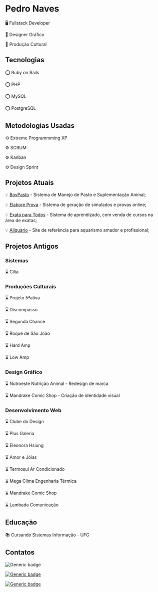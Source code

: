 # Pedro Naves 

🖥 Fullstack Developer

📐 Designer Gráfico

🎸 Produção Cultural


## Tecnologias

⭕️ Ruby on Rails

⭕️ PHP

⭕️ MySQL

⭕️ PostgreSQL

## Metodologias Usadas

⚙ Extreme Programmming XP

⚙ SCRUM

⚙ Kanban

⚙ Design Sprint

## Projetos Atuais

💡 [BovPasto](http://bovpasto.com) - Sistema de Manejo de Pasto e Suplementação Animal;

💡 [Elabore Prova](https://elaboreprovas.com.br) - Sistema de geração de simulados e provas online;

💡 [Exata para Todos](https://exataparatodos.com) - Sistema de aprendizado, com venda de cursos na área de exatas;

💡 [Allquario](https://allquario.com) - Site de referência para aquarismo amador e profissional;


## Projetos Antigos

### Sistemas

⌛️ Cilia 

### Produções Culturais

⌛️ Projeto 5ªativa

⌛️ Discompasso

⌛️ Segunda Chance

⌛️ Roque de São João

⌛️ Hard Amp

⌛️ Low Amp

### Design Gráfico

⌛️ Nutroeste Nutrição Animal - Redesign de marca

⌛️ Mandrake Comic Shop - Criação de identidade visual

### Desenvolvimento Web
⌛️ Clube do Design

⌛️ Plus Galeria

⌛️ Eleonora Hsiung

⌛️ Amor e Jóias

⌛️ Termosul Ar Condicionado

⌛️ Mega Clima Engenharia Térmica

⌛️ Mandrake Comic Shop

⌛️ Lambada Comunicação

## Educação

📚 Cursando Sistemas Informação - UFG

## Contatos

![Generic badge](https://img.shields.io/badge/telefone-(62)&nbsp;99633&nbsp;4685-blue.svg)

[![Generic badge](https://img.shields.io/badge/email-oi@pedronaves.com-green.svg)](https://shields.io/)

[![Generic badge](https://img.shields.io/badge/site-pedronaves.com-purple.svg)](https://pedronaves.com/)
